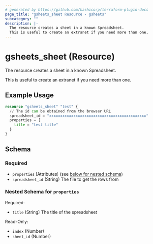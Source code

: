 ```yaml
---
# generated by https://github.com/hashicorp/terraform-plugin-docs
page_title: "gsheets_sheet Resource - gsheets"
subcategory: ""
description: |-
  The resource creates a sheet in a known Spreadsheet.
  This is useful to create an extranet if you need more than one.
---
```


# gsheets_sheet (Resource)

The resource creates a sheet in a known Spreadsheet. 
		
This is useful to create an extranet if you need more than one.

## Example Usage

```terraform
resource "gsheets_sheet" "test" {
  // The id can be obtained from the browser URL
  spreadsheet_id = "xxxxxxxxxxxxxxxxxxxxxxxxxxxxxxxxxxxxxxxxxxxx"
  properties = {
    title = "test title"
  }
}
```

<!-- schema generated by tfplugindocs -->
## Schema

### Required

- `properties` (Attributes) (see [below for nested schema](#nestedatt--properties))
- `spreadsheet_id` (String) The file to get the rows from

<a id="nestedatt--properties"></a>
### Nested Schema for `properties`

Required:

- `title` (String) The title of the spreadsheet

Read-Only:

- `index` (Number)
- `sheet_id` (Number)
